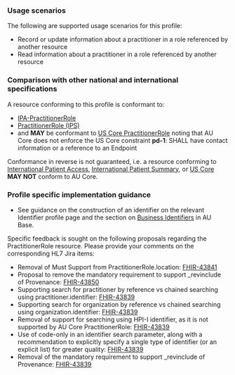### Usage scenarios

The following are supported usage scenarios for this profile:

- Record or update information about a practitioner in a role referenced by another resource
- Read information about a practitioner in a role referenced by another resource


### Comparison with other national and international specifications

A resource conforming to this profile is conformant to:
- [IPA-PractitionerRole](http://hl7.org/fhir/uv/ipa/StructureDefinition-ipa-practitionerrole.html)
- [PractitionerRole (IPS)](http://hl7.org/fhir/uv/ips/StructureDefinition-PractitionerRole-uv-ips.html)
- and **MAY** be conformant to [US Core PractitionerRole](http://hl7.org/fhir/us/core/StructureDefinition/us-core-practitionerrole) noting that AU Core does not enforce the US Core constraint **pd-1**: SHALL have contact information or a reference to an Endpoint

Conformance in reverse is not guaranteed, i.e. a resource conforming to [International Patient Access](https://build.fhir.org/ig/HL7/fhir-ipa), [International Patient Summary](http://build.fhir.org/ig/HL7/fhir-ips), or [US Core](http://hl7.org/fhir/us/core) **MAY NOT** conform to AU Core.


### Profile specific implementation guidance
- See guidance on the construction of an identifier on the relevant Identifier profile page and the section on [Business Identifiers](https://build.fhir.org/ig/hl7au/au-fhir-base/guidance.html#business-identifiers) in AU Base.

<div class="request-for-feedback">
    <p>Specific feedback is sought on the following proposals regarding the PractitionerRole resource. Please provide your comments on the corresponding HL7 Jira items:</p>
    <ul>
        <li>Removal of Must Support from PractitionerRole.location: <a href="https://jira.hl7.org/browse/FHIR-43841">FHIR-43841</a></li>
        <li>Proposal to remove the mandatory requirement to support _revinclude of Provenance: <a href="https://jira.hl7.org/browse/FHIR-43850">FHIR-43850</a></li>
        <li>Supporting search for practitioner by reference vs chained searching using practitioner.identifier: <a href="https://jira.hl7.org/browse/FHIR-43839">FHIR-43839</a></li>
        <li>Supporting search for organization by reference vs chained searching using organization.identifier: <a href="https://jira.hl7.org/browse/FHIR-43839">FHIR-43839</a></li>
        <li>Removal of support for searching using HPI-I identifier, as it is not supported by AU Core PractitionerRole: <a href="https://jira.hl7.org/browse/FHIR-43839">FHIR-43839</a></li>
        <li>Use of code-only in an identifier search parameter, along with a recommendation to explicitly specify a single type of identifier (or an explicit list) for greater quality: <a href="https://jira.hl7.org/browse/FHIR-43839">FHIR-43839</a></li>
        <li>Removal of the mandatory requirement to support _revinclude of Provenance: <a href="https://jira.hl7.org/browse/FHIR-43839">FHIR-43839</a></li>
    </ul>    
</div>